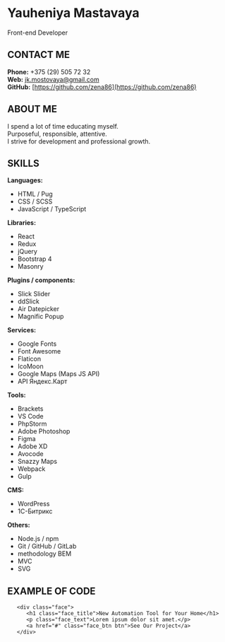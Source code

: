 # Yauheniya Mastavaya
 Front-end Developer

## **CONTACT ME**
**Phone:** +375 (29) 505 72 32  
**Web:** [jk.mostovaya@gmail.com](mailto:jk.mostovaya@gmail.com)  
**GitHub:** [https://github.com/zena86](https://github.com/zena86)

## **ABOUT ME**
I spend a lot of time educating myself.  
Purposeful, responsible, attentive.  
I strive for development and professional growth.

## **SKILLS**  
**Languages:**   
* HTML / Pug  
* CSS / SCSS  
* JavaScript / TypeScript   

**Libraries:**
* React
* Redux   
* jQuery  
* Bootstrap 4  
* Masonry   

**Plugins / components:**   
* Slick Slider     
* ddSlick  
* Air Datepicker
* Magnific Popup

**Services:**   
* Google Fonts      
* Font Awesome  
* Flaticon   
* IcoMoon    
* Google Maps (Maps JS API)  
* API Яндекс.Карт   

**Tools:**   
* Brackets
* VS Code
* PhpStorm   
* Adobe Photoshop  
* Figma  
* Adobe XD  
* Avocode   
* Snazzy Maps
* Webpack
* Gulp

**CMS:**
* WordPress
* 1С-Битрикс

**Others:**   
* Node.js / npm  
* Git / GitHub / GitLab
* methodology BEM
* MVC
* SVG

## **EXAMPLE OF CODE** 
```     
   <div class="face">        
      <h1 class="face_title">New Automation Tool for Your Home</h1>       
      <p class="face_text">Lorem ipsum dolor sit amet.</p>
      <a href="#" class="face_btn btn">See Our Project</a>
   </div>	
```